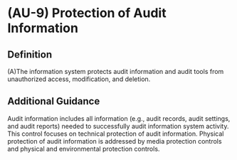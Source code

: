 
# (AU-9) Protection of Audit Information

## Definition

(A)The information system protects audit information and audit tools from unauthorized access, modification, and deletion.

## Additional Guidance

Audit information includes all information (e.g., audit records, audit settings, and audit reports) needed to successfully audit information system activity. This control focuses on technical protection of audit information. Physical protection of audit information is addressed by media protection controls and physical and environmental protection controls.

